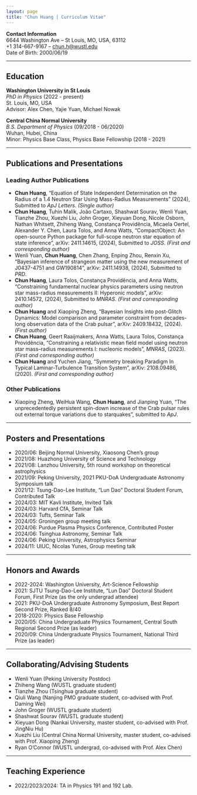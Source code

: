 ```yaml
---
layout: page
title: "Chun Huang | Curriculum Vitae"
---
```


**Contact Information**  
6644 Washington Ave – St Louis, MO, USA, 63112  
+1 314-667-9167 – [chun.h@wustl.edu](mailto:chun.h@wustl.edu)  
Date of Birth: 2000/06/19

---

## Education

**Washington University in St Louis**  
*PhD in Physics* (2022 - present)  
St. Louis, MO, USA  
Advisor: Alex Chen, Yajie Yuan, Michael Nowak

**Central China Normal University**  
*B.S. Department of Physics* (09/2018 - 06/2020)  
Wuhan, Hubei, China  
Minor: Physics Base Class, Physics Base Fellowship (2018 - 2021)

---

## Publications and Presentations

### Leading Author Publications

- **Chun Huang**, “Equation of State Independent Determination on the Radius of a 1.4 Neutron Star Using Mass-Radius Measurements” (2024), Submitted to *ApJ Letters*. *(Single author)*
- **Chun Huang**, Tuhin Malik, João Cartaxo, Shashwat Sourav, Wenli Yuan, Tianzhe Zhou, Xuezhi Liu, John Groger, Xieyuan Dong, Nicole Osborn, Nathan Whitsett, Zhiheng Wang, Constança Providência, Micaela Oertel, Alexander Y. Chen, Laura Tolos, and Anna Watts, “CompactObject: An open-source Python package for full-scope neutron star equation of state inference”, arXiv: 2411.14615, (2024), Submitted to *JOSS*. *(First and corresponding author)*
- Wenli Yuan, **Chun Huang**, Chen Zhang, Enping Zhou, Renxin Xu, “Bayesian inference of strangeon matter using the new measurement of J0437-4751 and GW190814”, arXiv: 2411.14938, (2024), Submitted to *PRD*.
- **Chun Huang**, Laura Tolos, Constança Providência, and Anna Watts, “Constraining fundamental nuclear physics parameters using neutron star mass-radius measurements II: Hyperonic models”, arXiv: 2410.14572, (2024), Submitted to *MNRAS*. *(First and corresponding author)*
- **Chun Huang** and Xiaoping Zheng, “Bayesian Insights into post-Glitch Dynamics: Model comparison and parameter constraint from decades-long observation data of the Crab pulsar”, arXiv: 2409.18432, (2024). *(First author)*
- **Chun Huang**, Geert Raaijmakers, Anna Watts, Laura Tolos, Constança Providência, “Constraining a relativistic mean field model using neutron star mass–radius measurements I: nucleonic models”, *MNRAS*, (2023). *(First and corresponding author)*
- **Chun Huang** and Yuchen Jiang, “Symmetry breaking Paradigm In Typical Laminar-Turbulence Transition System”, arXiv: 2108.09486, (2020). *(First and corresponding author)*

### Other Publications

- Xiaoping Zheng, WeiHua Wang, **Chun Huang**, and Jianping Yuan, “The unprecedentedly persistent spin-down increase of the Crab pulsar rules out external torque variations due to starquakes”, submitted to *ApJ*.

---

## Posters and Presentations

- 2020/06: Beijing Normal University, Xiaosong Chen’s group
- 2021/08: Huazhong University of Science and Technology
- 2021/08: Lanzhou University, 5th round workshop on theoretical astrophysics
- 2021/09: Peking University, 2021 PKU-DoA Undergraduate Astronomy Symposium talk
- 2021/12: Tsung-Dao-Lee Institute, “Lun Dao” Doctoral Student Forum, Contributed Talk
- 2024/03: MIT Kavli Institute, Invited Talk
- 2024/03: Harvard CfA, Seminar Talk
- 2024/03: Tufts, Seminar Talk
- 2024/05: Groningen group meeting talk
- 2024/06: Purdue Plasma Physics Conference, Contributed Poster
- 2024/06: Tsinghua Astronomy, Seminar Talk
- 2024/06: Peking University, Astrophysics Seminar
- 2024/11: UIUC, Nicolas Yunes, Group meeting talk

---

## Honors and Awards

- 2022-2024: Washington University, Art-Science Fellowship
- 2021: SJTU Tsung-Dao-Lee Institute, “Lun Dao” Doctoral Student Forum, First Prize (as the only undergrad attendee)
- 2021: PKU-DoA Undergraduate Astronomy Symposium, Best Report Second Prize, Ranked 8/40
- 2018-2020: Physics Base Fellowship
- 2020/05: China Undergraduate Physics Tournament, Central South Regional Second Prize (as leader)
- 2020/09: China Undergraduate Physics Tournament, National Third Prize (as leader)

---

## Collaborating/Advising Students

- Wenli Yuan (Peking University Postdoc)
- Zhiheng Wang (WUSTL graduate student)
- Tianzhe Zhou (Tsinghua graduate student)
- Qiuli Wang (Nanjing PMO graduate student, co-advised with Prof. Daming Wei)
- John Groger (WUSTL graduate student)
- Shashwat Sourav (WUSTL graduate student)
- Xieyuan Dong (Nankai University, master student, co-advised with Prof. JingNiu Hu)
- Xuezhi Liu (Central China Normal University, master student, co-advised with Prof. Xiaoping Zheng)
- Ryan O’Connor (WUSTL undergrad, co-advised with Prof. Alex Chen)

---

## Teaching Experience

- 2022/2023/2024: TA in Physics 191 and 192 Lab.
